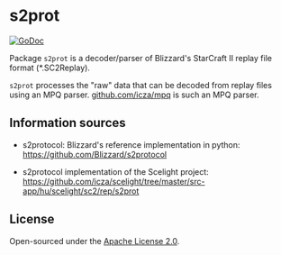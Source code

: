 # s2prot

[![GoDoc](https://godoc.org/github.com/icza/s2prot?status.svg)](https://godoc.org/github.com/icza/s2prot)

Package `s2prot` is a decoder/parser of Blizzard's StarCraft II replay file format (*.SC2Replay).

`s2prot` processes the "raw" data that can be decoded from replay files using an MPQ parser.
[github.com/icza/mpq](https://github.com/icza/mpq) is such an MPQ parser.

## Information sources

- s2protocol: Blizzard's reference implementation in python: https://github.com/Blizzard/s2protocol

- s2protocol implementation of the Scelight project: https://github.com/icza/scelight/tree/master/src-app/hu/scelight/sc2/rep/s2prot


## License

Open-sourced under the [Apache License 2.0](https://github.com/icza/s2prot/blob/master/LICENSE).
